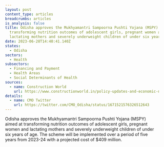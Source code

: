 ```yaml
---
layout: post
content_type: articles
breadcrumbs: articles
is_analysis: false
title: Odisha approves the Mukhyamantri Sampoorna Pushti Yojana (MSPY) aimed at
  transforming nutrition outcomes of adolescent girls, pregnant women and
  lactating mothers and severely underweight children of under six years of age
date: 2023-06-28T14:40:41.140Z
states:
  - Odisha
sectors:
  - Health
subsectors:
  - Financing and Payment
  - Health Areas
  - Social Determinants of Health
sources:
  - name: Construction World
    url: https://www.constructionworld.in/policy-updates-and-economic-news/odisha-approves-15-key-rural-projects/41936
details:
  - name: CMO Twitter
    url: https://twitter.com/CMO_Odisha/status/1671521576326512643
---
```

Odisha approves the Mukhyamantri Sampoorna Pushti Yojana (MSPY) aimed at transforming nutrition outcomes of adolescent girls, pregnant women and lactating mothers and severely underweight children of under six years of age. The scheme will be implemented over a period of five years from 2023-24 with a projected cost of $409 million.